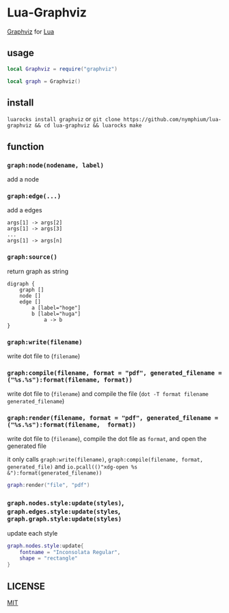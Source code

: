 Lua-Graphviz
===

[Graphviz](http://www.graphviz.org/) for [Lua](https://lua.org)

## usage
```lua
local Graphviz = require("graphviz")

local graph = Graphviz()
```

## install
`luarocks install graphviz` or `git clone https://github.com/nymphium/lua-graphviz && cd lua-graphviz && luarocks make`

## function
### `graph:node(nodename, label)`
add a node

### `graph:edge(...)`
add a edges

```
args[1] -> args[2]
args[1] -> args[3]
...
args[1] -> args[n]
```

### `graph:source()`
return graph as string

```
digraph {
	graph []
	node []
	edge []
		a [label="hoge"]
		b [label="huga"]
			a -> b
}
```

### `graph:write(filename)`
write dot file to (`filename`)

### `graph:compile(filename, format = "pdf", generated_filename = ("%s.%s"):format(filename, format))`
write dot file to (`filename`) and compile the file (`dot -T format filename generated_filename`)

### `graph:render(filename, format = "pdf", generated_filename = ("%s.%s"):format(filename,  format))`
write dot file to (`filename`), compile the dot file as `format`, and open the generated file

it only calls `graph:write(filename)`, `graph:compile(filename, format, generated_file)` and `io.pcall(()"xdg-open %s &"):format(generated_filename))`

```lua
graph:render("file", "pdf")
```

### `graph.nodes.style:update(styles)`, `graph.edges.style:update(styles`, `graph.graph.style:update(styles)`

update each style

```lua
graph.nodes.style:update{
	fontname = "Inconsolata Regular",
	shape = "rectangle"
}
```

## LICENSE
[MIT](https://github.com/nymphium/lua-graphviz/tree/master/LICENSE)
